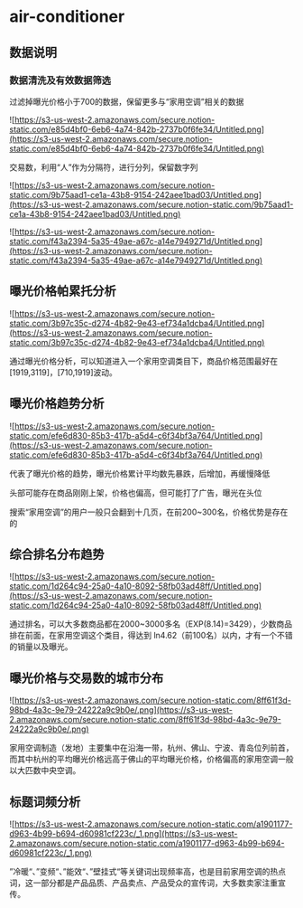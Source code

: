 # air-conditioner
## 数据说明





### 数据清洗及有效数据筛选

过滤掉曝光价格小于700的数据，保留更多与“家用空调”相关的数据

![https://s3-us-west-2.amazonaws.com/secure.notion-static.com/e85d4bf0-6eb6-4a74-842b-2737b0f6fe34/Untitled.png](https://s3-us-west-2.amazonaws.com/secure.notion-static.com/e85d4bf0-6eb6-4a74-842b-2737b0f6fe34/Untitled.png)

交易数，利用“人”作为分隔符，进行分列，保留数字列

![https://s3-us-west-2.amazonaws.com/secure.notion-static.com/9b75aad1-ce1a-43b8-9154-242aee1bad03/Untitled.png](https://s3-us-west-2.amazonaws.com/secure.notion-static.com/9b75aad1-ce1a-43b8-9154-242aee1bad03/Untitled.png)

![https://s3-us-west-2.amazonaws.com/secure.notion-static.com/f43a2394-5a35-49ae-a67c-a14e7949271d/Untitled.png](https://s3-us-west-2.amazonaws.com/secure.notion-static.com/f43a2394-5a35-49ae-a67c-a14e7949271d/Untitled.png)

## 曝光价格帕累托分析

![https://s3-us-west-2.amazonaws.com/secure.notion-static.com/3b97c35c-d274-4b82-9e43-ef734a1dcba4/Untitled.png](https://s3-us-west-2.amazonaws.com/secure.notion-static.com/3b97c35c-d274-4b82-9e43-ef734a1dcba4/Untitled.png)

通过曝光价格分析，可以知道进入一个家用空调类目下，商品价格范围最好在[1919,3119]，[710,1919]波动。

## 曝光价格趋势分析

![https://s3-us-west-2.amazonaws.com/secure.notion-static.com/efe6d830-85b3-417b-a5d4-c6f34bf3a764/Untitled.png](https://s3-us-west-2.amazonaws.com/secure.notion-static.com/efe6d830-85b3-417b-a5d4-c6f34bf3a764/Untitled.png)

代表了曝光价格的趋势，曝光价格累计平均数先暴跌，后增加，再缓慢降低

头部可能存在商品刚刚上架，价格也偏高，但可能打了广告，曝光在头位

搜索“家用空调”的用户一般只会翻到十几页，在前200~300名，价格优势是存在的

## 综合排名分布趋势

![https://s3-us-west-2.amazonaws.com/secure.notion-static.com/1d264c94-25a0-4a10-8092-58fb03ad48ff/Untitled.png](https://s3-us-west-2.amazonaws.com/secure.notion-static.com/1d264c94-25a0-4a10-8092-58fb03ad48ff/Untitled.png)

通过排名，可以大多数商品都在2000~3000多名（EXP(8.14)=3429），少数商品排在前面，在家用空调这个类目，得达到 ln4.62（前100名）以内，才有一个不错的销量以及曝光。

## 曝光价格与交易数的城市分布

![https://s3-us-west-2.amazonaws.com/secure.notion-static.com/8ff61f3d-98bd-4a3c-9e79-24222a9c9b0e/.png](https://s3-us-west-2.amazonaws.com/secure.notion-static.com/8ff61f3d-98bd-4a3c-9e79-24222a9c9b0e/.png)

家用空调制造（发地）主要集中在沿海一带，杭州、佛山、宁波、青岛位列前首，而其中杭州的平均曝光价格远高于佛山的平均曝光价格，价格偏高的家用空调一般以大匹数中央空调。

## 标题词频分析

![https://s3-us-west-2.amazonaws.com/secure.notion-static.com/a1901177-d963-4b99-b694-d60981cf223c/_1.png](https://s3-us-west-2.amazonaws.com/secure.notion-static.com/a1901177-d963-4b99-b694-d60981cf223c/_1.png)

”冷暖“、”变频“、”能效“、”壁挂式“等关键词出现频率高，也是目前家用空调的热点词，这一部分都是产品品质、产品卖点、产品受众的宣传词，大多数卖家注重宣传。
